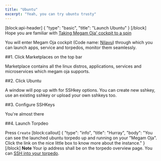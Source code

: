 ```yaml
---
title: "Ubuntu"
excerpt: "Yeah, you can try ubuntu trusty"
---
```

[block:api-header]
{
  "type": "basic",
  "title": "Launch Ubuntu"
}
[/block]
Hope you are familiar with [Taking Megam Oja' cockpit to a spin](doc:taking-megam-oja-to-a-spin)

You will enter Megam Oja cockpit (Code name: [Nilavu](https://github.com/megamsys/nilavu.git)) through which you can launch apps, service and torpedos, monitor them seamlessly.

##1. Click Marketplaces on the top bar 

Marketplace contains all the linux distros,  applications, services and microservices which megam oja supports. 

##2. Click Ubuntu

A window will pop up with for SSHkey options. You can create new sshkey, use an existing sshkey or upload your own sshkeys too. 

##3. Configure SSHKeys

You're almost there

##4. Launch Torpdeo

Press `Create` 
[block:callout]
{
  "type": "info",
  "title": "Hurray",
  "body": "You can see the launched ubuntu torpedo up and running on your \"Megam Oja\". Click the link on the nice little box to know more about the instance."
}
[/block]
**Note** Your ip address shall be on the torpedo overview page. You can [SSH into your torpedo](doc:ssh-into-your-torpedo).